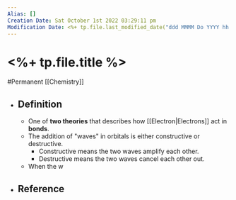 ```yaml
---
Alias: []
Creation Date: Sat October 1st 2022 03:29:11 pm 
Modification Date: <%+ tp.file.last_modified_date("ddd MMMM Do YYYY hh:mm:ss a") %>
---
```

# <%+ tp.file.title %>
#Permanent [[Chemistry]]

- ## Definition
	- One of **two theories** that describes how [[Electron|Electrons]] act in **bonds**.
	- The addition of "waves" in orbitals is either constructive or destructive.
		- Constructive means the two waves amplify each other.
		- Destructive means the two waves cancel each other out.
	- When the w
- ## Reference